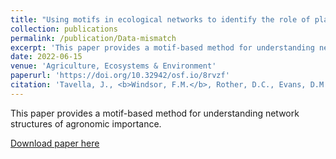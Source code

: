 ```yaml
---
title: "Using motifs in ecological networks to identify the role of plants in crop margins for multiple agriculture functions"
collection: publications
permalink: /publication/Data-mismatch
excerpt: 'This paper provides a motif-based method for understanding network structures of agronomic importance'
date: 2022-06-15
venue: 'Agriculture, Ecosystems & Environment'
paperurl: 'https://doi.org/10.32942/osf.io/8rvzf'
citation: 'Tavella, J., <b>Windsor, F.M.</b>, Rother, D.C., Evans, D.M., Guimarães Jr., P.R., Palacios, T.P., Lois, M. & Devoto, M. (2022). &quot;Using motifs in ecological networks to identify the role of plants in crop margins for multiple agriculture functions.&quot; <i>Agriculture, Ecosystems & Environment</i>. 331, 107912.'
---
```

This paper provides a motif-based method for understanding network structures of agronomic importance. 

[Download paper here](https://doi.org/10.1016/j.agee.2022.107912)

